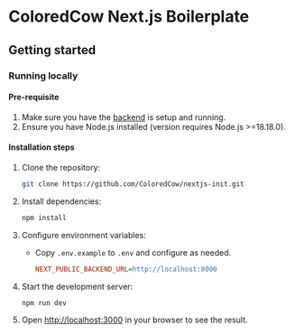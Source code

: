 # ColoredCow Next.js Boilerplate

## Getting started

### Running locally

#### Pre-requisite

1. Make sure you have the [backend](https://github.com/ColoredCow/laravel-init/blob/main/README.md) is setup and running.
2. Ensure you have Node.js installed (version requires Node.js >=18.18.0).

#### Installation steps

1. Clone the repository:

   ```sh
   git clone https://github.com/ColoredCow/nextjs-init.git
   ```

2. Install dependencies:

   ```sh
   npm install
   ```

3. Configure environment variables:

   - Copy `.env.example` to `.env` and configure as needed.

     ```ini
     NEXT_PUBLIC_BACKEND_URL=http://localhost:8000
     ```

4. Start the development server:

   ```sh
   npm run dev
   ```

5. Open [http://localhost:3000](http://localhost:3000) in your browser to see the result.

